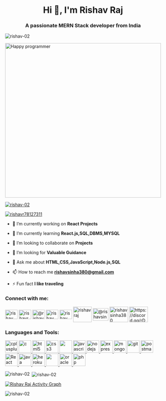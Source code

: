 <h1 align="center">Hi 👋, I'm Rishav Raj</h1>
<h3 align="center">A passionate MERN Stack developer from India</h3>

<p align="left"> <img src="https://komarev.com/ghpvc/?username=rishav-02&label=Profile%20views&color=0e75b6&style=flat" alt="rishav-02" /> </p>

<img  align="center" src="https://img.freepik.com/premium-vector/programmer-working-program-web-developer-coding-computer-screen-with-code-script-open-windows-coder-engineer-vector-concept-illustration-development-programmer-programming-coding_102902-3910.jpg?w=1060" alt="Happy programmer" height="500" width="100%">

<p align="left"> <a href="https://github.com/ryo-ma/github-profile-trophy"><img src="https://github-profile-trophy.vercel.app/?username=rishav-02" alt="rishav-02" /></a> </p>

<p align="left"> <a href="https://twitter.com/rishavr78127311" target="blank"><img src="https://img.shields.io/twitter/follow/rishavr78127311?logo=twitter&style=for-the-badge" alt="rishavr78127311" /></a> </p>

- 🔭 I’m currently working on **React Projects**

- 🌱 I’m currently learning **React.js,SQL,DBMS,MYSQL**
 
- 👯 I’m looking to collaborate on **Projects**

- 🤝 I’m looking for **Valuable Guidance**

- 💬 Ask me about **HTML,CSS,JavaScript,Node.js,SQL**

- 📫 How to reach me **rishavsinha380@gmail.com**

- ⚡ Fun fact **I like traveling**

<h3 align="left">Connect with me:</h3>
<p align="left">

<a href="https://www.linkedin.com/in/rishav-raj-88859118a/" target="_blank"><img align="center" src="https://www.vectorlogo.zone/logos/linkedin/linkedin-icon.svg" alt="rishav raj" height="30" width="40" /></a>
<a href="https://twitter.com/rishavr78127311" target="blank"><img align="center" src="https://www.vectorlogo.zone/logos/twitter/twitter-official.svg" alt="rishavr78127311" height="30" width="40" /></a>
<a href="https://www.hackerrank.com/rishavsinha380" target="blank"><img align="center" src="https://upload.wikimedia.org/wikipedia/commons/6/65/HackerRank_logo.png" alt="@rishavsinha380" height="30" width="40" /></a>
<a href="https://www.facebook.com/profile.php?id=100017070316197" target="blank"><img align="center" src="https://www.vectorlogo.zone/logos/facebook/facebook-official.svg" alt="rishav sinha" height="30" width="40" /></a>
<a href="https://instagram.com/rishav_834sinha" target="blank"><img align="center" src="https://www.vectorlogo.zone/logos/instagram/instagram-icon.svg" alt="rishav_834sinha" height="30" width="40" /></a>
<a href="https://stackoverflow.com/users/19427713/rishav-raj" target="blank"><img align="center" src="https://www.vectorlogo.zone/logos/stackoverflow/stackoverflow-ar21.svg" alt="rishav raj" height="50" width="60" /></a>
<a href="https://medium.com/@rishavsinha380" target="blank"><img align="center" src="https://www.vectorlogo.zone/logos/medium/medium-ar21.svg" alt="@rishavsinha380" height="40" width="50" /></a>
<a href="https://auth.geeksforgeeks.org/user/rishavsinha380" target="blank"><img align="center" src="https://upload.wikimedia.org/wikipedia/commons/4/43/GeeksforGeeks.svg" alt="rishavsinha380" height="50" width="60" /></a>
<a href="https://discord.gg/https://discord.gg/rDEXTr3N" target="blank"><img align="center" src="https://www.vectorlogo.zone/logos/discordapp/discordapp-official.svg" alt="https://discord.gg/rDEXTr3N" height="50" width="60" /></a>
</p>

<h3 align="left">Languages and Tools:</h3>
<p align="left">
<a href="https://www.w3schools.com/cpp/" target="_parent" rel="noreferrer"> <img src="https://upload.wikimedia.org/wikipedia/commons/1/18/ISO_C%2B%2B_Logo.svg" alt="cplusplus" width="40" height="40"/> </a> 
<a href="https://www.w3schools.com/c/" target="_blank" rel="noreferrer"> <img src="https://upload.wikimedia.org/wikipedia/commons/1/18/C_Programming_Language.svg" alt="c" width="40" height="40"/> </a>
<a href="https://developer.mozilla.org/en-US/docs/Web/HTML" target="_blank" rel="noreferrer"> <img src="https://www.vectorlogo.zone/logos/w3_html5/w3_html5-icon.svg" alt="html5" width="40" height="40"/> </a>
<a href="https://www.w3schools.com/css/" target="_blank" rel="noreferrer"> <img src="https://www.vectorlogo.zone/logos/w3_css/w3_css-official.svg" alt="css3" width="40" height="40"/> </a>
<a href="https://getbootstrap.com" target="_blank" rel="noreferrer"> <img src="https://upload.vectorlogo.zone/logos/getbootstrap/images/987f8f6c-263a-47b1-a85d-853cfca215d9.svg" width="40" height="40"/> </a> 
<a href="https://developer.mozilla.org/en-US/docs/Web/JavaScript" target="_blank" rel="noreferrer"> <img src="https://upload.vectorlogo.zone/logos/javascript/images/239ec8a4-163e-4792-83b6-3f6d96911757.svg" alt="javascript" width="40" height="40"/> </a>
<a href="https://nodejs.org" target="_blank" rel="noreferrer"> <img src="https://www.vectorlogo.zone/logos/nodejs/nodejs-icon.svg" alt="nodejs" width="40" height="40"/> </a> 
<a href="https://expressjs.com" target="_blank" rel="noreferrer"> <img src="https://www.vectorlogo.zone/logos/expressjs/expressjs-ar21.svg" alt="express" width="40" height="40"/> </a> 
<a href="https://www.mongodb.com/" target="_blank" rel="noreferrer"> <img src="https://www.vectorlogo.zone/logos/mongodb/mongodb-icon.svg" alt="mongodb" width="40" height="40"/> </a>
<a href="https://git-scm.com/" target="_blank" rel="noreferrer"> <img src="https://www.vectorlogo.zone/logos/git-scm/git-scm-icon.svg" alt="git" width="40" height="40"/> </a>
<a href="https://postman.com" target="_blank" rel="noreferrer"> <img src="https://www.vectorlogo.zone/logos/getpostman/getpostman-icon.svg" alt="postman" width="40" height="40"/> </a>
<a href="https://reactjs.org/" target="_blank" rel="noreferrer"> <img src="https://www.vectorlogo.zone/logos/reactjs/reactjs-icon.svg" alt="React" width="40" height="40"/> </a>
<a href="https://www.java.com" target="_blank" rel="noreferrer"> <img src="https://www.vectorlogo.zone/logos/java/java-icon.svg" alt="java" width="40" height="40"/> </a>
<a href="https://heroku.com" target="_blank" rel="noreferrer"> <img src="https://www.vectorlogo.zone/logos/heroku/heroku-icon.svg" alt="heroku" width="40" height="40"/> </a>
<a href="https://www.mysql.com/" target="_blank" rel="noreferrer"> <img src="https://www.vectorlogo.zone/logos/mysql/mysql-official.svg" width="40" height="40"/> </a>
<a href="https://www.oracle.com/" target="_blank" rel="noreferrer"> <img src="https://www.vectorlogo.zone/logos/oracle/oracle-ar21.svg" alt="oracle" width="40" height="40"/> </a> 
<a href="https://www.php.net" target="_blank" rel="noreferrer"> <img src="https://www.vectorlogo.zone/logos/php/php-icon.svg" alt="php" width="40" height="40"/> </a> 

</p>

<p><img align="left" src="https://github-readme-stats.vercel.app/api/top-langs?username=rishav-02&show_icons=true&locale=en&layout=compact" alt="rishav-02" /></p>

<p>&nbsp;<img align="center" src="https://github-readme-stats.vercel.app/api?username=rishav-02&show_icons=true&locale=en" alt="rishav-02" /></p>

<a href="https://github.com/rishav-02/github-readme-activity-graph"><img alt="Rishav Raj Activity Graph" src="https://activity-graph.herokuapp.com/graph?username=rishav-02&bg_color=fff8dc&color=5bcdec&line=33ff33&point=ffa500&hide_border=true" /></a>

<p><img align="center" src="https://github-readme-streak-stats.herokuapp.com/?user=rishav-02&" alt="rishav-02" /></p>

